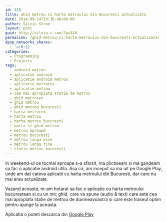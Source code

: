 ```yaml
---
id: 318
title: Ghid metrou si harta metroului din Bucuresti actualizata
date: 2014-09-14T19:36:48+00:00
author: Silviu Stroe
layout: post
guid: http://silviu-s.com/?p=318
permalink: /ghid-metrou-si-harta-metroului-din-bucuresti-actualizata/
dpsp_networks_shares:
  - 'a:0:{}'
categories:
  - Programming
  - Projects
tags:
  - android metrou
  - aplicatie android
  - aplicatie android metrou
  - aplicatie metrorex
  - aplicatie metrou
  - cea mai apropiata statie de metrou
  - ghid metrorex
  - ghid metrou
  - ghid metrou bucuresti
  - harta metrorex
  - harta metrou
  - harta metrou bucuresti
  - harta si ghid metrou
  - metrou aproape
  - metrou bucuresti
  - metrou langa mine
  - metrou langa tine
  - statie metrou bucuresti
---
```

In weekend-ul ce tocmai aproape s-a sfarsit, ma plictiseam si ma gandeam sa fac o aplicatie android utila. Asa ca, am inceput sa ma uit pe Google Play, unde am dat cateva aplicatii cu harta metroului din Bucuresti, dar care nu mai erau actualizate.

Vazand aceasta, m-am hotarat sa fac o aplicatie cu harta metroului bucurestean si cu un mic ghid, care va spune (audio & text) care este cea mai apropiata statie de metrou de dumneavoastra si care este traseul optim pentru ajunge la aceasta.

Aplicatia o puteti descarca din <a title="harta metrou bucuresti" href="https://play.google.com/store/apps/details?id=com.silvius.ghidmetrou" target="_blank">Google Play</a>
